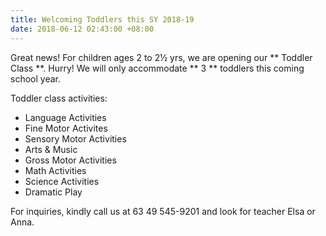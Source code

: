 ```yaml
---
title: Welcoming Toddlers this SY 2018-19
date: 2018-06-12 02:43:00 +08:00
---
```


Great news! For children ages 2 to 2½ yrs, we are opening our ** Toddler Class **. Hurry! We will only accommodate ** 3 ** toddlers this coming school year.


Toddler class activities:

* Language Activities
* Fine Motor Activites
* Sensory Motor Activities
* Arts & Music
* Gross Motor Activities
* Math Activities
* Science Activities
* Dramatic Play


For inquiries, kindly call us at 63 49 545-9201 and look for teacher Elsa or Anna.